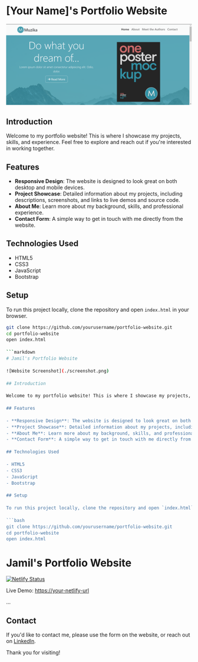 # [Your Name]'s Portfolio Website

![Website Screenshot](./screenshot.png)

## Introduction

Welcome to my portfolio website! This is where I showcase my projects, skills, and experience. Feel free to explore and reach out if you're interested in working together.

## Features

- **Responsive Design**: The website is designed to look great on both desktop and mobile devices.
- **Project Showcase**: Detailed information about my projects, including descriptions, screenshots, and links to live demos and source code.
- **About Me**: Learn more about my background, skills, and professional experience.
- **Contact Form**: A simple way to get in touch with me directly from the website.

## Technologies Used

- HTML5
- CSS3
- JavaScript
- Bootstrap

## Setup

To run this project locally, clone the repository and open `index.html` in your browser.

```bash
git clone https://github.com/yourusername/portfolio-website.git
cd portfolio-website
open index.html

```markdown
# Jamil's Portfolio Website

![Website Screenshot](./screenshot.png)

## Introduction

Welcome to my portfolio website! This is where I showcase my projects, skills, and experience. Feel free to explore and reach out if you're interested in working together.

## Features

- **Responsive Design**: The website is designed to look great on both desktop and mobile devices.
- **Project Showcase**: Detailed information about my projects, including descriptions, screenshots, and links to live demos and source code.
- **About Me**: Learn more about my background, skills, and professional experience.
- **Contact Form**: A simple way to get in touch with me directly from the website.

## Technologies Used

- HTML5
- CSS3
- JavaScript
- Bootstrap

## Setup

To run this project locally, clone the repository and open `index.html` in your browser.

```bash
git clone https://github.com/yourusername/portfolio-website.git
cd portfolio-website
open index.html
```

# Jamil's Portfolio Website

[![Netlify Status](https://api.netlify.com/api/v1/badges/your-netlify-badge-id/deploy-status)](https://your-netlify-url)

Live Demo: [https://your-netlify-url](https://your-netlify-url)

...

## Contact

If you'd like to contact me, please use the form on the website, or reach out on [LinkedIn](https://www.linkedin.com/in/yourusername/).

Thank you for visiting!
```

